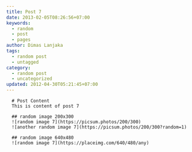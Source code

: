```yaml
---
title: Post 7
date: 2013-02-05T08:26:56+07:00
keywords:
  - random
  - post
  - pages
author: Dimas Lanjaka
tags:
  - random post
  - untagged
category:
  - random post
  - uncategorized
updated: 2012-04-30T05:21:45+07:00
---
```


      # Post Content
      This is content of post 7

      ## random image 200x300
      ![random image 7](https://picsum.photos/200/300)
      ![another random image 7](https://picsum.photos/200/300?random=1)

      ## random image 640x480
      ![random image 7](https://placeimg.com/640/480/any)
      